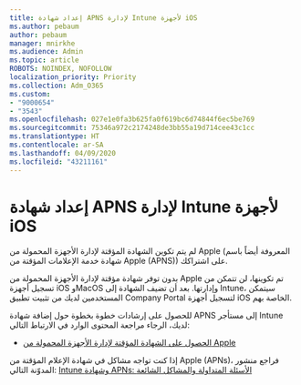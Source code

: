 ```yaml
---
title: إعداد شهادة APNS لإدارة Intune لأجهزة iOS
ms.author: pebaum
author: pebaum
manager: mnirkhe
ms.audience: Admin
ms.topic: article
ROBOTS: NOINDEX, NOFOLLOW
localization_priority: Priority
ms.collection: Adm_O365
ms.custom:
- "9000654"
- "3543"
ms.openlocfilehash: 027e1e0fa3b625fa0f619bc6d74844f6ec5be769
ms.sourcegitcommit: 75346a972c2174248de3bb55a19d714cee43c1cc
ms.translationtype: HT
ms.contentlocale: ar-SA
ms.lasthandoff: 04/09/2020
ms.locfileid: "43211161"
---
```

# <a name="intune-ios-set-up-apns-certificate"></a>إعداد شهادة APNS لإدارة Intune لأجهزة iOS

لم يتم تكوين الشهادة المؤقتة لإدارة الأجهزة المحمولة من Apple (المعروفة أيضاً باسم شهادة خدمة الإعلامات المؤقتة من Apple (APNS)) على اشتراكك.

بدون توفر شهادة مؤقتة لإدارة الأجهزة المحمولة من Apple تم تكوينها، لن تتمكن من تسجيل أجهزة iOS وMacOS وإدارتها. بعد أن تضيف الشهادة إلى Intune، سيتمكن المستخدمين لديك من تثبيت تطبيق Company Portal لتسجيل أجهزة iOS الخاصة بهم.

للحصول على إرشادات خطوة بخطوة حول إضافة شهادة APNS إلى مستأجر Intune لديك، الرجاء مراجعة المحتوى الوارد في الارتباط التالي:

- [الحصول على الشهادة المؤقتة لإدارة الأجهزة المحمولة من Apple](https://docs.microsoft.com/mem/intune/enrollment/apple-mdm-push-certificate-get)

إذا كنت تواجه مشاكل في شهادة الإعلام المؤقتة من Apple (APNs)، فراجع منشور المدوّنة التالي: [Intune وشهادة APNs: الأسئلة المتداولة والمشاكل الشائعة](https://techcommunity.microsoft.com/t5/Intune-Customer-Success/Intune-and-the-APNs-certificate-FAQ-and-common-issues/ba-p/280121)
